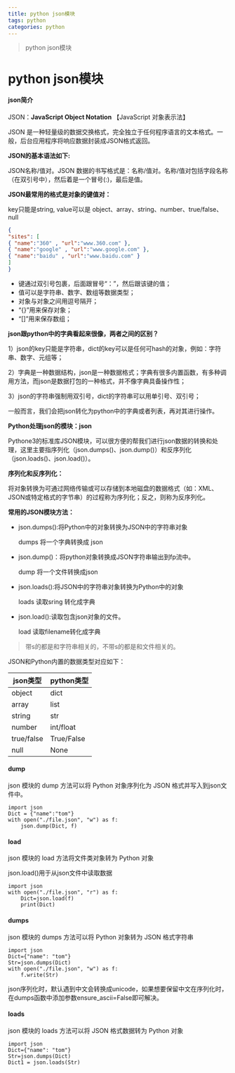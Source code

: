 ```yaml
---
title: python json模块
tags: python
categories: python
---
```

>python json模块

<!--more-->

# python json模块

#### json简介

JSON：**JavaScript Object Notation** 【JavaScript 对象表示法】

JSON 是一种轻量级的数据交换格式，完全独立于任何程序语言的文本格式。一般，后台应用程序将响应数据封装成JSON格式返回。

**JSON的基本语法如下:**

JSON名称/值对。JSON 数据的书写格式是：名称/值对。名称/值对包括字段名称（在双引号中），然后着是一个冒号(:)，最后是值。

**JSON最常用的格式是对象的键值对：**

key只能是string, value可以是 object、array、string、number、true/false、null

```json
{
"sites": [
{ "name":"360" , "url":"www.360.com" }, 
{ "name":"google" , "url":"www.google.com" }, 
{ "name":"baidu" , "url":"www.baidu.com" }
]
}
```

- 键通过双引号包裹，后面跟冒号“：”，然后跟该键的值；
- 值可以是字符串、数字、数组等数据类型；
- 对象与对象之间用逗号隔开；
- “{}”用来保存对象；
- “[]”用来保存数组；

**json跟python中的字典看起来很像，两者之间的区别？**

1）json的key只能是字符串，dict的key可以是任何可hash的对象，例如：字符串、数字、元组等；

2）字典是一种数据结构，json是一种数据格式；字典有很多内置函数，有多种调用方法，而json是数据打包的一种格式，并不像字典具备操作性；

3）json的字符串强制用双引号，dict的字符串可以用单引号、双引号；

一般而言，我们会把json转化为python中的字典或者列表，再对其进行操作。

**Python处理json的模块：json**

Pythone3的标准库JSON模块，可以很方便的帮我们进行json数据的转换和处理，这里主要指序列化（json.dumps()、json.dump()）和反序列化（json.loads()、json.load()）。

**序列化和反序列化：**

将对象转换为可通过网络传输或可以存储到本地磁盘的数据格式（如：XML、JSON或特定格式的字节串）的过程称为序列化；反之，则称为反序列化。

**常用的JSON模块方法：**

- json.dumps():将Python中的对象转换为JSON中的字符串对象

  dumps 将一个字典转换成 json

- json.dump()：将python对象转换成JSON字符串输出到fp流中。

  dump 将一个文件转换成json

- json.loads():将JSON中的字符串对象转换为Python中的对象

  loads 读取sring 转化成字典

- json.load():读取包含json对象的文件。

  load 读取filename转化成字典

> 带s的都是和字符串相关的，不带s的都是和文件相关的。



JSON和Python内置的数据类型对应如下：

| json类型   | python类型 |
| ---------- | ---------- |
| object     | dict       |
| array      | list       |
| string     | str        |
| number     | int/float  |
| true/false | True/False |
| null       | None       |



#### dump 

json 模块的 dump 方法可以将 Python 对象序列化为 JSON 格式并写入到json文件中。

```
import json
Dict = {"name":"tom"}
with open("./file.json", "w") as f:
    json.dump(Dict, f)
```

 

#### load

json 模块的 load 方法将文件类对象转为 Python 对象

json.load()用于从json文件中读取数据

```
import json
with open("./file.json", "r") as f:  
    Dict=json.load(f) 
    print(Dict)
```

 

#### dumps

json 模块的 dumps 方法可以将 Python 对象转为 JSON 格式字符串

```
import json
Dict={"name": "tom"}
Str=json.dumps(Dict)
with open("./file.json", "w") as f:
    f.write(Str)
```

 json序列化时，默认遇到中文会转换成unicode，如果想要保留中文在序列化时，在dumps函数中添加参数ensure_ascii=False即可解决。

#### loads

json 模块的 loads 方法可以将 JSON 格式数据转为 Python 对象

```
import json
Dict={"name": "tom"}
Str=json.dumps(Dict)
Dict1 = json.loads(Str)
```